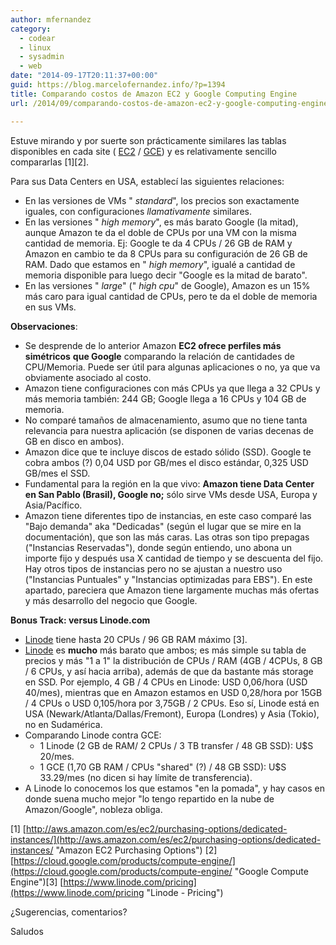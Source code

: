 ```yaml
---
author: mfernandez
category:
  - codear
  - linux
  - sysadmin
  - web
date: "2014-09-17T20:11:37+00:00"
guid: https://blog.marcelofernandez.info/?p=1394
title: Comparando costos de Amazon EC2 y Google Computing Engine
url: /2014/09/comparando-costos-de-amazon-ec2-y-google-computing-engine/

---
```

Estuve mirando y por suerte son prácticamente similares las tablas disponibles en cada site ( [EC2](http://aws.amazon.com/es/ec2/purchasing-options/dedicated-instances/ "Amazon EC2 Purchasing Options") / [GCE](https://cloud.google.com/products/compute-engine/ "Google Compute Engine")) y es relativamente sencillo compararlas \[1\]\[2\].

Para sus Data Centers en USA, establecí las siguientes relaciones:

- En las versiones de VMs " _standard_", los precios son exactamente iguales, con configuraciones _llamativamente_ similares.
- En las versiones " _high memory_", es más barato Google (la mitad), aunque Amazon te da el doble de CPUs por una VM con la misma cantidad de memoria.
  Ej: Google te da 4 CPUs / 26 GB de RAM y Amazon en cambio te da 8 CPUs para su configuración de 26 GB de RAM. Dado que estamos en " _high memory_", igualé a cantidad de memoria disponible para luego decir "Google es la mitad de barato".
- En las versiones " _large_" (" _high cpu_" de Google), Amazon es un 15% más caro para igual cantidad de CPUs, pero te da el doble de memoria en sus VMs.

**Observaciones**:

- Se desprende de lo anterior Amazon **EC2 ofrece perfiles más simétricos** **que Google** comparando la relación de cantidades de CPU/Memoria. Puede ser útil para algunas aplicaciones o no, ya que va obviamente asociado al costo.
- Amazon tiene configuraciones con más CPUs ya que llega a 32 CPUs y más memoria también: 244 GB; Google llega a 16 CPUs y 104 GB de memoria.
- No comparé tamaños de almacenamiento, asumo que no tiene tanta relevancia para nuestra aplicación (se disponen de varias decenas de GB en disco en ambos).
- Amazon dice que te incluye discos de estado sólido (SSD). Google te cobra ambos (?) 0,04 USD por GB/mes el disco estándar, 0,325 USD GB/mes el SSD.
- Fundamental para la región en la que vivo: **Amazon tiene Data Center en San Pablo (Brasil), Google no;** sólo sirve VMs desde USA, Europa y Asia/Pacífico.
- Amazon tiene diferentes tipo de instancias, en este caso comparé las "Bajo demanda" aka "Dedicadas" (según el lugar que se mire en la documentación), que son las más caras. Las otras son tipo prepagas ("Instancias Reservadas"), donde según entiendo, uno abona un importe fijo y después usa X cantidad de tiempo y se descuenta del fijo.
  Hay otros tipos de instancias pero no se ajustan a nuestro uso ("Instancias Puntuales" y "Instancias optimizadas para EBS"). En este apartado, pareciera que Amazon tiene largamente muchas más ofertas y más desarrollo del negocio que Google.

**Bonus Track: versus Linode.com**

- [Linode](https://www.linode.com/pricing "Linode - Pricing") tiene hasta 20 CPUs / 96 GB RAM máximo \[3\].
- [Linode](http://www.linode.com/ "Linode") es **mucho** más barato que ambos; es más simple su tabla de precios y más "1 a 1" la distribución de CPUs / RAM (4GB / 4CPUs, 8 GB / 6 CPUs, y así hacia arriba), además de que da bastante más storage en SSD.
  Por ejemplo, 4 GB / 4 CPUs en Linode: USD 0,06/hora (USD 40/mes), mientras que en Amazon estamos en USD 0,28/hora por 15GB / 4 CPUs o USD 0,105/hora por 3,75GB / 2 CPUs. Eso sí, Linode está en USA (Newark/Atlanta/Dallas/Fremont), Europa (Londres) y Asia (Tokio), no en Sudamérica.
- Comparando Linode contra GCE:
  - 1 Linode (2 GB de RAM/ 2 CPUs / 3 TB transfer / 48 GB SSD): U$S 20/mes.
  - 1 GCE (1,70 GB RAM / CPUs "shared" (?) / 48 GB SSD): U$S 33.29/mes (no dicen si hay límite de transferencia).
- A Linode lo conocemos los que estamos "en la pomada", y hay casos en donde suena mucho mejor "lo tengo repartido en la nube de Amazon/Google", nobleza obliga.

\[1\] [http://aws.amazon.com/es/ec2/purchasing-options/dedicated-instances/](http://aws.amazon.com/es/ec2/purchasing-options/dedicated-instances/ "Amazon EC2 Purchasing Options")
\[2\] [https://cloud.google.com/products/compute-engine/](https://cloud.google.com/products/compute-engine/ "Google Compute Engine")\[3\] [https://www.linode.com/pricing](https://www.linode.com/pricing "Linode - Pricing")

¿Sugerencias, comentarios?

Saludos

